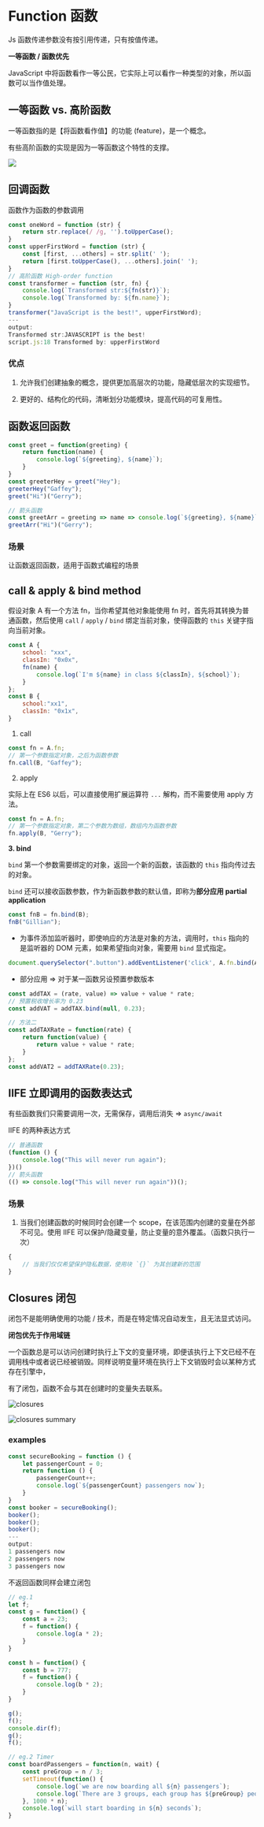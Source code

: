 <!--
 * @Author: _krill
 * @Date: 2022-07-31 14:05:26
 * @LastEditTime: 2022-08-05 12:33:39
 * @Description: 
-->

# Function 函数

Js 函数传递参数没有按引用传递，只有按值传递。

**一等函数 / 函数优先**

JavaScript 中将函数看作一等公民，它实际上可以看作一种类型的对象，所以函数可以当作值处理。

## 一等函数 vs. 高阶函数

一等函数指的是【将函数看作值】的功能 (feature)，是一个概念。

有些高阶函数的实现是因为一等函数这个特性的支撑。

![](../photo/first-class%20&%20high-order.png)

## 回调函数

函数作为函数的参数调用

```js
const oneWord = function (str) {
    return str.replace(/ /g, '').toUpperCase();
}
const upperFirstWord = function (str) {
    const [first, ...others] = str.split(' ');
    return [first.toUpperCase(), ...others].join(' ');
}
// 高阶函数 High-order function
const transformer = function (str, fn) {
    console.log(`Transformed str:${fn(str)}`);
    console.log(`Transformed by: ${fn.name}`);
}
transformer("JavaScript is the best!", upperFirstWord);
---
output:
Transformed str:JAVASCRIPT is the best!
script.js:18 Transformed by: upperFirstWord
```

### 优点

1. 允许我们创建抽象的概念，提供更加高层次的功能，隐藏低层次的实现细节。

2. 更好的、结构化的代码，清晰划分功能模块，提高代码的可复用性。

## 函数返回函数

```js
const greet = function(greeting) {
    return function(name) {
        console.log(`${greeting}, ${name}`);
    }
}
const greeterHey = greet("Hey");
greeterHey("Gaffey");
greet("Hi")("Gerry");

// 箭头函数
const greetArr = greeting => name => console.log(`${greeting}, ${name}`);
greetArr("Hi")("Gerry");
```

### 场景

让函数返回函数，适用于函数式编程的场景

## call & apply & bind method

假设对象 A 有一个方法 fn，当你希望其他对象能使用 fn 时，首先将其转换为普通函数，然后使用 `call` / `apply` / `bind` 绑定当前对象，使得函数的 `this` 关键字指向当前对象。

```js
const A {
    school: "xxx",
    classIn: "0x0x",
    fn(name) {
        console.log(`I'm ${name} in class ${classIn}, ${school}`);
    }
};
const B {
    school:"xx1",
    classIn: "0x1x",
}
```

1. call

```js
const fn = A.fn;
// 第一个参数指定对象，之后为函数参数
fn.call(B, "Gaffey");
```

2. apply

实际上在 ES6 以后，可以直接使用扩展运算符 `...` 解构，而不需要使用 apply 方法。 

```js
const fn = A.fn;
// 第一个参数指定对象，第二个参数为数组，数组内为函数参数
fn.apply(B, "Gerry");
```

**3. bind**

`bind` 第一个参数需要绑定的对象，返回一个新的函数，该函数的 `this` 指向传过去的对象。

`bind` 还可以接收函数参数，作为新函数参数的默认值，即称为**部分应用 partial application**

```js
const fnB = fn.bind(B);
fnB("Gillian");
```

- 为事件添加监听器时，即使响应的方法是对象的方法，调用时，`this` 指向的是监听器的 DOM 元素，如果希望指向对象，需要用 `bind` 显式指定。

```js
document.querySelector(".button").addEventListener('click', A.fn.bind(A));
```

- 部分应用 => 对于某一函数另设预置参数版本

```js
const addTAX = (rate, value) => value + value * rate;
// 预置税收增长率为 0.23
const addVAT = addTAX.bind(null, 0.23);

// 方法二
const addTAXRate = function(rate) {
    return function(value) {
        return value + value * rate;
    }
};
const addVAT2 = addTAXRate(0.23);
```

## IIFE 立即调用的函数表达式

有些函数我们只需要调用一次，无需保存，调用后消失 => `async/await`

IIFE 的两种表达方式
```js
// 普通函数
(function () {
    console.log("This will never run again");
})()
// 箭头函数
(() => console.log("This will never run again"))();
```

### 场景

1. 当我们创建函数的时候同时会创建一个 scope，在该范围内创建的变量在外部不可见。使用 IIFE 可以保护/隐藏变量，防止变量的意外覆盖。（函数只执行一次）

```js
{
    // 当我们仅仅希望保护隐私数据，使用块 `{}` 为其创建新的范围
}
```

## Closures 闭包

闭包不是能明确使用的功能 / 技术，而是在特定情况自动发生，且无法显式访问。

**闭包优先于作用域链**

一个函数总是可以访问创建时执行上下文的变量环境，即便该执行上下文已经不在调用栈中或者说已经被销毁。同样说明变量环境在执行上下文销毁时会以某种方式存在引擎中，

有了闭包，函数不会与其在创建时的变量失去联系。

![closures](../photo/closures.png)

![closures summary](../photo/closures%20summary.png)

### examples

```js
const secureBooking = function () {
    let passengerCount = 0;
    return function () {
        passengerCount++;
        console.log(`${passengerCount} passengers now`);
    }
}
const booker = secureBooking();
booker();
booker();
booker();
---
output:
1 passengers now
2 passengers now
3 passengers now
```

不返回函数同样会建立闭包

```js
// eg.1
let f;
const g = function() {
    const a = 23;
    f = function() {
        console.log(a * 2);
    }
}

const h = function() {
    const b = 777;
    f = function() {
        console.log(b * 2);
    }
}

g();
f();
console.dir(f);
g();
f();

// eg.2 Timer
const boardPassengers = function(n, wait) {
    const preGroup = n / 3;
    setTimeout(function() {
        console.log(`we are now boarding all ${n} passengers`);
        console.log(`There are 3 groups, each group has ${preGroup} people`);
    }, 1000 * n);
    console.log(`will start boarding in ${n} seconds`);
}

```